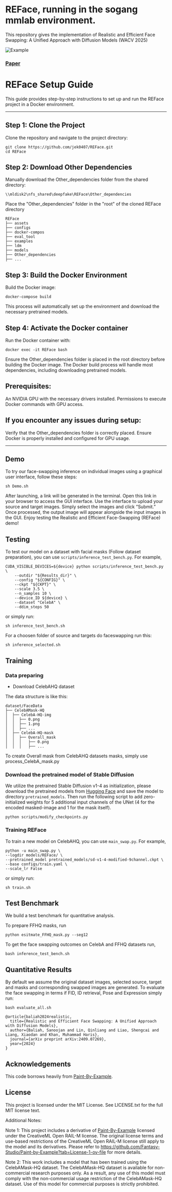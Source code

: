 # REFace, running in the sogang mmlab environment.

This repository gives the implementation of Realistic and Efficient Face Swapping: A Unified Approach with Diffusion Models (WACV 2025)

![Example](assets/teaser2.jpeg)
### [Paper](https://arxiv.org/abs/2409.07269)

# REFace Setup Guide
This guide provides step-by-step instructions to set up and run the REFace project in a Docker environment.

---
## Step 1: Clone the Project

Clone the repository and navigate to the project directory:

```
git clone https://github.com/jek0407/REFace.git
cd REFace
```

## Step 2: Download Other Dependencies

Manually download the Other_dependencies folder from the shared directory:

```
\\mldisk2\nfs_shared\deepfake\REFace\Other_dependencies
```
Place the "Other_dependencies" folder in the "root" of the cloned REFace directory
```
REFace
├── assets
├── configs
├── docker-compos
├── eval_tool
├── examples
├── ldm
├── models
├── Other_dependencies
├── ...

```


## Step 3: Build the Docker Environment
Build the Docker image:

```
docker-compose build
```
This process will automatically set up the environment and download the necessary pretrained models.


## Step 4: Activate the Docker container

Run the Docker container with:

```
docker exec -it REFace bash
```

Ensure the Other_dependencies folder is placed in the root directory before building the Docker image.
The Docker build process will handle most dependencies, including downloading pretrained models.


## Prerequisites:
An NVIDIA GPU with the necessary drivers installed.
Permissions to execute Docker commands with GPU access.


## If you encounter any issues during setup:
Verify that the Other_dependencies folder is correctly placed.
Ensure Docker is properly installed and configured for GPU usage.


---

## Demo

To try our face-swapping inference on individual images using a graphical user interface, follow these steps:

```
sh Demo.sh
```
After launching, a link will be generated in the terminal. Open this link in your browser to access the GUI interface.
Use the interface to upload your source and target images. Simply select the images and click “Submit.”
Once processed, the output image will appear alongside the input images in the GUI.
Enjoy testing the Realistic and Efficient Face-Swapping (REFace) demo!


## Testing

To test our model on a dataset with facial masks (Follow dataset preparation), you can use `scripts/inference_test_bench.py`. For example, 
```
CUDA_VISIBLE_DEVICES=${device} python scripts/inference_test_bench.py \
    --outdir "${Results_dir}" \
    --config "${CONFIG}" \
    --ckpt "${CKPT}" \
    --scale 3.5 \
    --n_samples 10 \
    --device_ID ${device} \
    --dataset "CelebA" \
    --ddim_steps 50
```
or simply run:
```
sh inference_test_bench.sh
```
For a choosen folder of source and targets do faceswapping run this:
```
sh inference_selected.sh
```


## Training

### Data preparing
- Download CelebAHQ dataset

The data structure is like this:
```
dataset/FaceData
├── CelebAMask-HQ
│  ├── CelebA-HQ-img
│  │  ├── 0.png
│  │  ├── 1.png
│  │  ├── ...
│  ├── CelebA-HQ-mask
│  │  ├── Overall_mask
│  │  │   ├── 0.png
│  │  │   ├── ...
```

To create Overall mask from CelebAHQ datasets masks, simply use process_CelebA_mask.py

### Download the pretrained model of Stable Diffusion
We utilize the pretrained Stable Diffusion v1-4 as initialization, please download the pretrained models from [Hugging Face](https://huggingface.co/CompVis/stable-diffusion-v-1-4-original) and save the model to directory `pretrained_models`. Then run the following script to add zero-initialized weights for 5 additional input channels of the UNet (4 for the encoded masked-image and 1 for the mask itself).
```
python scripts/modify_checkpoints.py
```

### Training REFace
To train a new model on CelebAHQ, you can use `main_swap.py`. For example,
```
python -u main_swap.py \
--logdir models/REFace/ \
--pretrained_model pretrained_models/sd-v1-4-modified-9channel.ckpt \
--base configs/train.yaml \
--scale_lr False 
```
or simply run:
```
sh train.sh
```

## Test Benchmark
We build a test benchmark for quantitative analysis. 

To prepare FFHQ masks, run

```
python esitmate_FFHQ_mask.py --seg12
```

To get the face swapping outcomes on CelebA and FFHQ datasets run,

```
bash inference_test_bench.sh
```


## Quantitative Results


By default we assume the original dataset images, selected source, target and masks and corresponding swapped images are generated. To evaluate the face swapping in terms if FID, ID retrieval, Pose and Expression simply run:

```
bash evaluate_all.sh
```


```
@article{baliah2024realistic,
  title={Realistic and Efficient Face Swapping: A Unified Approach with Diffusion Models},
  author={Baliah, Sanoojan and Lin, Qinliang and Liao, Shengcai and Liang, Xiaodan and Khan, Muhammad Haris},
  journal={arXiv preprint arXiv:2409.07269},
  year={2024}
}
```

## Acknowledgements

This code borrows heavily from [Paint-By-Example](https://github.com/Fantasy-Studio/Paint-by-Example).


## License


This project is licensed under the MIT License. See LICENSE.txt for the full MIT license text.

Additional Notes:

Note 1: This project includes a derivative of [Paint-By-Example](https://github.com/Fantasy-Studio/Paint-by-Example) licensed under the CreativeML Open RAIL-M license. The original license terms and use-based restrictions of the CreativeML Open RAIL-M license still apply to the model and its derivatives. Please refer to https://github.com/Fantasy-Studio/Paint-by-Example?tab=License-1-ov-file for more details.

Note 2: This work includes a model that has been trained using the CelebAMask-HQ dataset. The CelebAMask-HQ dataset is available for non-commercial research purposes only. As a result, any use of this model must comply with the non-commercial usage restriction of the CelebAMask-HQ dataset. Use of this model for commercial purposes is strictly prohibited.


